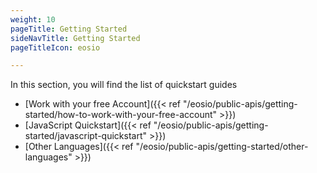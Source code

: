 ```yaml
---
weight: 10
pageTitle: Getting Started
sideNavTitle: Getting Started
pageTitleIcon: eosio

---
```

In this section, you will find the list of quickstart guides

- [Work with your free Account]({{< ref "/eosio/public-apis/getting-started/how-to-work-with-your-free-account" >}})
- [JavaScript Quickstart]({{< ref "/eosio/public-apis/getting-started/javascript-quickstart" >}})
- [Other Languages]({{< ref "/eosio/public-apis/getting-started/other-languages" >}})
